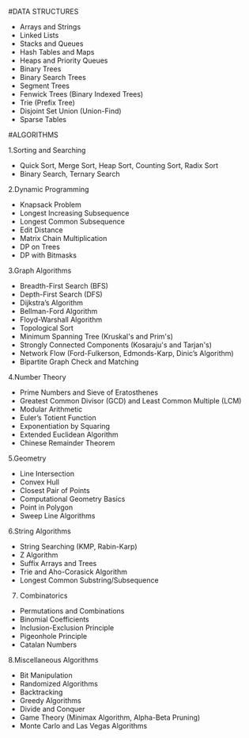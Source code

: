 #DATA STRUCTURES

- Arrays and Strings
- Linked Lists
- Stacks and Queues
- Hash Tables and Maps
- Heaps and Priority Queues
- Binary Trees
- Binary Search Trees
- Segment Trees
- Fenwick Trees (Binary Indexed Trees)
- Trie (Prefix Tree)
- Disjoint Set Union (Union-Find)
- Sparse Tables

#ALGORITHMS

1.Sorting and Searching
- Quick Sort, Merge Sort, Heap Sort, Counting Sort, Radix Sort
- Binary Search, Ternary Search

2.Dynamic Programming
- Knapsack Problem
- Longest Increasing Subsequence
- Longest Common Subsequence
- Edit Distance
- Matrix Chain Multiplication
- DP on Trees
- DP with Bitmasks

3.Graph Algorithms
- Breadth-First Search (BFS)
- Depth-First Search (DFS)
- Dijkstra’s Algorithm
- Bellman-Ford Algorithm
- Floyd-Warshall Algorithm
- Topological Sort
- Minimum Spanning Tree (Kruskal's and Prim's)
- Strongly Connected Components (Kosaraju's and Tarjan's)
- Network Flow (Ford-Fulkerson, Edmonds-Karp, Dinic’s Algorithm)
- Bipartite Graph Check and Matching

4.Number Theory
- Prime Numbers and Sieve of Eratosthenes
- Greatest Common Divisor (GCD) and Least Common Multiple (LCM)
- Modular Arithmetic
- Euler’s Totient Function
- Exponentiation by Squaring
- Extended Euclidean Algorithm
- Chinese Remainder Theorem

5.Geometry
- Line Intersection
- Convex Hull
- Closest Pair of Points
- Computational Geometry Basics
- Point in Polygon
- Sweep Line Algorithms

6.String Algorithms
- String Searching (KMP, Rabin-Karp)
- Z Algorithm
- Suffix Arrays and Trees
- Trie and Aho-Corasick Algorithm
- Longest Common Substring/Subsequence

7. Combinatorics
- Permutations and Combinations
- Binomial Coefficients
- Inclusion-Exclusion Principle
- Pigeonhole Principle
- Catalan Numbers

8.Miscellaneous Algorithms
- Bit Manipulation
- Randomized Algorithms
- Backtracking
- Greedy Algorithms
- Divide and Conquer
- Game Theory (Minimax Algorithm, Alpha-Beta Pruning)
- Monte Carlo and Las Vegas Algorithms
